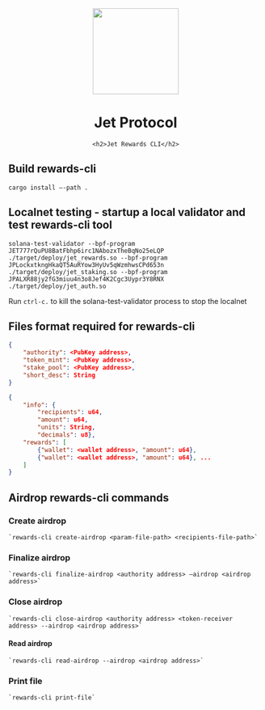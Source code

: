 <div align="center">
  <img height="170" src="https://github.com/jet-lab/jet-v1/raw/master/app/public/img/jet/jet_logomark_gradient.png" />

  <h1>Jet Protocol</h1>

    <h2>Jet Rewards CLI</h2>

</div>

## Build rewards-cli

```
cargo install —-path .
```

## Localnet testing - startup a local validator and test rewards-cli tool

```
solana-test-validator --bpf-program JET777rQuPU8BatFbhp6irc1NAbozxTheBqNo25eLQP ./target/deploy/jet_rewards.so --bpf-program JPLockxtkngHkaQT5AuRYow3HyUv5qWzmhwsCPd653n ./target/deploy/jet_staking.so --bpf-program JPALXR88jy2fG3miuu4n3o8Jef4K2Cgc3Uypr3Y8RNX ./target/deploy/jet_auth.so
```

Run `ctrl-c.` to kill the solana-test-validator process to stop the localnet

## Files format required for rewards-cli

```json format from <param-file-path>
{
    "authority": <PubKey address>,
    "token_mint": <PubKey address>,
    "stake_pool": <PubKey address>,
    "short_desc": String
}
```

```json format from <recipients-file-path>
{
    "info": {
        "recipients": u64,
        "amount": u64,
        "units": String,
        "decimals": u8},
    "rewards": [
        {"wallet": <wallet address>, "amount": u64},
        {"wallet": <wallet address>, "amount": u64}, ...
    ]
}
```

## Airdrop rewards-cli commands

### Create airdrop

    `rewards-cli create-airdrop <param-file-path> <recipients-file-path>`

### Finalize airdrop

    `rewards-cli finalize-airdrop <authority address> —airdrop <airdrop address>`

### Close airdrop

    `rewards-cli close-airdrop <authority address> <token-receiver address> --airdrop <airdrop address>`

#### Read airdrop

    `rewards-cli read-airdrop --airdrop <airdrop address>`

### Print file

    `rewards-cli print-file`
